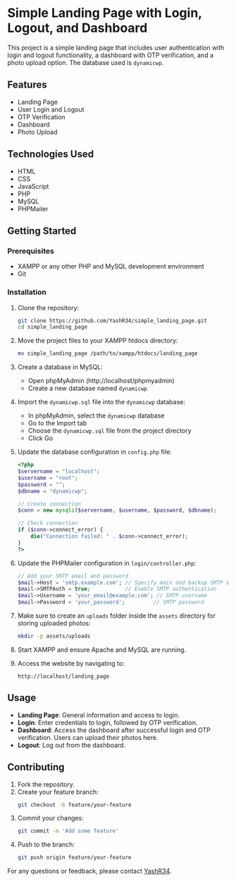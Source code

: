 # Simple Landing Page with Login, Logout, and Dashboard

This project is a simple landing page that includes user authentication with login and logout functionality, a dashboard with OTP verification, and a photo upload option. The database used is `dynamicwp`.

## Features

- Landing Page
- User Login and Logout
- OTP Verification
- Dashboard
- Photo Upload

## Technologies Used

- HTML
- CSS
- JavaScript
- PHP
- MySQL
- PHPMailer

## Getting Started

### Prerequisites

- XAMPP or any other PHP and MySQL development environment
- Git

### Installation

1. Clone the repository:
    ```sh
    git clone https://github.com/YashR34/simple_landing_page.git
    cd simple_landing_page
    ```

2. Move the project files to your XAMPP htdocs directory:
    ```sh
    mv simple_landing_page /path/to/xampp/htdocs/landing_page
    ```

3. Create a database in MySQL:
    - Open phpMyAdmin (http://localhost/phpmyadmin)
    - Create a new database named `dynamicwp`

4. Import the `dynamicwp.sql` file into the `dynamicwp` database:
    - In phpMyAdmin, select the `dynamicwp` database
    - Go to the Import tab
    - Choose the `dynamicwp.sql` file from the project directory
    - Click Go

5. Update the database configuration in `config.php` file:
    ```php
    <?php
    $servername = "localhost";
    $username = "root";
    $password = "";
    $dbname = "dynamicwp";

    // Create connection
    $conn = new mysqli($servername, $username, $password, $dbname);

    // Check connection
    if ($conn->connect_error) {
        die("Connection failed: " . $conn->connect_error);
    }
    ?>
    ```

6. Update the PHPMailer configuration in `login/controller.php`:
    ```php
    // Add your SMTP email and password
    $mail->Host = 'smtp.example.com'; // Specify main and backup SMTP servers
    $mail->SMTPAuth = true;           // Enable SMTP authentication
    $mail->Username = 'your_email@example.com'; // SMTP username
    $mail->Password = 'your_password';         // SMTP password
    ```

7. Make sure to create an `uploads` folder inside the `assets` directory for storing uploaded photos:
    ```sh
    mkdir -p assets/uploads
    ```

8. Start XAMPP and ensure Apache and MySQL are running.

9. Access the website by navigating to:
    ```
    http://localhost/landing_page
    ```

## Usage

- **Landing Page**: General information and access to login.
- **Login**: Enter credentials to login, followed by OTP verification.
- **Dashboard**: Access the dashboard after successful login and OTP verification. Users can upload their photos here.
- **Logout**: Log out from the dashboard.

## Contributing

1. Fork the repository.
2. Create your feature branch:
    ```sh
    git checkout -b feature/your-feature
    ```
3. Commit your changes:
    ```sh
    git commit -m 'Add some feature'
    ```
4. Push to the branch:
    ```sh
    git push origin feature/your-feature
    ```




For any questions or feedback, please contact [YashR34](https://github.com/YashR34).
